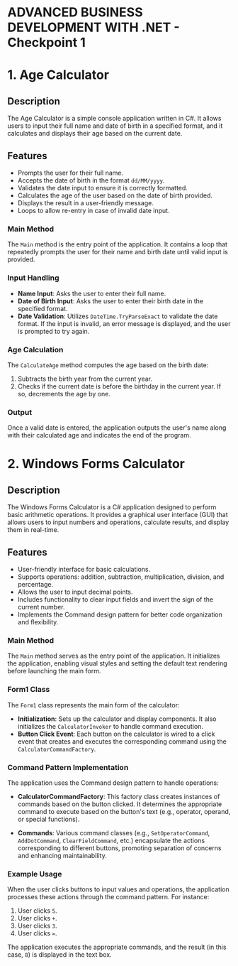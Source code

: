 ﻿#  ADVANCED BUSINESS DEVELOPMENT WITH .NET - Checkpoint 1
# 1. Age Calculator 

## Description

The Age Calculator is a simple console application written in C#. It allows users to input their full name and date of birth in a specified format, and it calculates and displays their age based on the current date.

## Features

- Prompts the user for their full name.
- Accepts the date of birth in the format `dd/MM/yyyy`.
- Validates the date input to ensure it is correctly formatted.
- Calculates the age of the user based on the date of birth provided.
- Displays the result in a user-friendly message.
- Loops to allow re-entry in case of invalid date input.


### Main Method

The `Main` method is the entry point of the application. It contains a loop that repeatedly prompts the user for their name and birth date until valid input is provided. 

### Input Handling

- **Name Input**: Asks the user to enter their full name.
- **Date of Birth Input**: Asks the user to enter their birth date in the specified format.
- **Date Validation**: Utilizes `DateTime.TryParseExact` to validate the date format. If the input is invalid, an error message is displayed, and the user is prompted to try again.

### Age Calculation

The `CalculateAge` method computes the age based on the birth date:

1. Subtracts the birth year from the current year.
2. Checks if the current date is before the birthday in the current year. If so, decrements the age by one.

### Output

Once a valid date is entered, the application outputs the user's name along with their calculated age and indicates the end of the program.

# 2. Windows Forms Calculator 


## Description

The Windows Forms Calculator is a C# application designed to perform basic arithmetic operations. It provides a graphical user interface (GUI) that allows users to input numbers and operations, calculate results, and display them in real-time.

## Features

- User-friendly interface for basic calculations.
- Supports operations: addition, subtraction, multiplication, division, and percentage.
- Allows the user to input decimal points.
- Includes functionality to clear input fields and invert the sign of the current number.
- Implements the Command design pattern for better code organization and flexibility.


### Main Method

The `Main` method serves as the entry point of the application. It initializes the application, enabling visual styles and setting the default text rendering before launching the main form.

### Form1 Class

The `Form1` class represents the main form of the calculator:

- **Initialization**: Sets up the calculator and display components. It also initializes the `CalculatorInvoker` to handle command execution.
- **Button Click Event**: Each button on the calculator is wired to a click event that creates and executes the corresponding command using the `CalculatorCommandFactory`.

### Command Pattern Implementation

The application uses the Command design pattern to handle operations:

- **CalculatorCommandFactory**: This factory class creates instances of commands based on the button clicked. It determines the appropriate command to execute based on the button's text (e.g., operator, operand, or special functions).
  
- **Commands**: Various command classes (e.g., `SetOperatorCommand`, `AddDotCommand`, `ClearFieldCommand`, etc.) encapsulate the actions corresponding to different buttons, promoting separation of concerns and enhancing maintainability.

### Example Usage

When the user clicks buttons to input values and operations, the application processes these actions through the command pattern. For instance:

1. User clicks `5`.
2. User clicks `+`.
3. User clicks `3`.
4. User clicks `=`.

The application executes the appropriate commands, and the result (in this case, `8`) is displayed in the text box.




